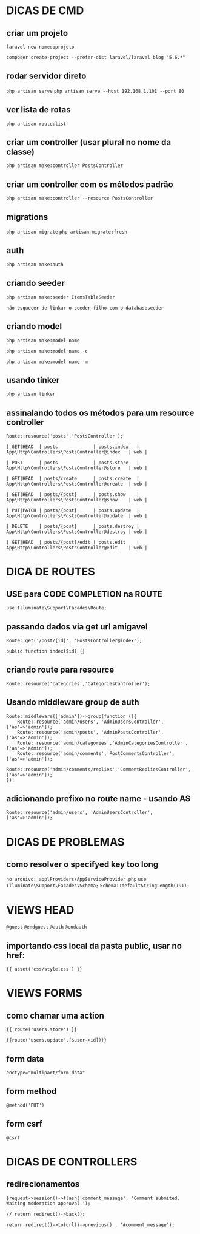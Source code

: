 # DICAS DE CMD

## criar um projeto
`laravel new nomedoprojeto`

`composer create-project --prefer-dist laravel/laravel blog "5.6.*"`

## rodar servidor direto
`php artisan serve`
`php artisan serve --host 192.168.1.101 --port 80`

## ver lista de rotas
`php artisan route:list`

## criar um controller (usar plural no nome da classe)
`php artisan make:controller PostsController`

## criar um controller com os métodos padrão
`php artisan make:controller --resource PostsController`

## migrations
`php artisan migrate`
`php artisan migrate:fresh`

## auth
`php artisan make:auth`

## criando seeder
`php artisan make:seeder ItemsTableSeeder`

`não esquecer de linkar o seeder filho com o databaseseeder`

## criando model
`php artisan make:model name`

`php artisan make:model name -c`

`php artisan make:model name -m`

## usando tinker
`php artisan tinker`

## assinalando todos os métodos para um resource controller
`Route::resource('posts','PostsController');`

    | GET|HEAD  | posts             | posts.index   | App\Http\Controllers\PostsController@index   | web |

    | POST      | posts             | posts.store   | App\Http\Controllers\PostsController@store   | web |

    | GET|HEAD  | posts/create      | posts.create  | App\Http\Controllers\PostsController@create  | web |

    | GET|HEAD  | posts/{post}      | posts.show    | App\Http\Controllers\PostsController@show    | web |

    | PUT|PATCH | posts/{post}      | posts.update  | App\Http\Controllers\PostsController@update  | web |

    | DELETE    | posts/{post}      | posts.destroy | App\Http\Controllers\PostsController@destroy | web |

    | GET|HEAD  | posts/{post}/edit | posts.edit    | App\Http\Controllers\PostsController@edit    | web |

# DICA DE ROUTES

## USE para CODE COMPLETION na ROUTE
`use Illuminate\Support\Facades\Route;`

## passando dados via get url amigavel
`Route::get('/post/{id}', 'PostsController@index');`

`public function index($id) {}`

## criando route para resource
`Route::resource('categories','CategoriesController');`

## Usando middleware group de auth
    Route::middleware(['admin'])->group(function (){
        Route::resource('admin/users', 'AdminUsersController',['as'=>'admin']);
        Route::resource('admin/posts', 'AdminPostsController',['as'=>'admin']);
        Route::resource('admin/categories','AdminCategoriesController',['as'=>'admin']);
        Route::resource('admin/comments','PostCommentsController',['as'=>'admin']);
        Route::resource('admin/comments/replies','CommentRepliesController',['as'=>'admin']);
    });

## adicionando prefixo no route name - usando AS
`Route::resource('admin/users', 'AdminUsersController',['as'=>'admin']);`

# DICAS DE PROBLEMAS

## como resolver o specifyed key too long
`no arquivo: app\Providers\AppServiceProvider.php`
`use Illuminate\Support\Facades\Schema;`
`Schema::defaultStringLength(191);`

# VIEWS HEAD
`@guest`
`@endguest`
`@auth`
`@endauth`

## importando css local da pasta public, usar no href:
`{{ asset('css/style.css') }}`

# VIEWS FORMS

## como chamar uma action
`{{ route('users.store') }}`

`{{route('users.update',[$user->id])}}`

## form data
`enctype="multipart/form-data"`

## form method
`@method('PUT')`

## form csrf
`@csrf`

# DICAS DE CONTROLLERS

## redirecionamentos
`$request->session()->flash('comment_message', 'Comment submited. Waiting moderation approval.');`

`// return redirect()->back();`

`return redirect()->to(url()->previous() . '#comment_message');`